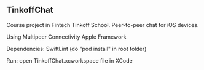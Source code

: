 ## TinkoffChat ## 
Course project in Fintech Tinkoff School.
Peer-to-peer chat for iOS devices. 

Using Multipeer Connectivity Apple Framework

Dependencies: SwiftLint (do "pod install" in root folder)

Run: open TinkoffChat.xcworkspace file in XCode

